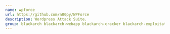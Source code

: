```yaml
---
name: wpforce
url: https://github.com/n00py/WPForce
description: Wordpress Attack Suite.
group: blackarch blackarch-webapp blackarch-cracker blackarch-exploitation
---
```

